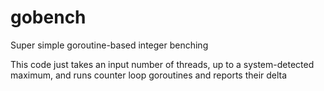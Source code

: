 # gobench
Super simple goroutine-based integer benching

This code just takes an input number of threads, up to a system-detected maximum, and runs counter loop goroutines and reports their delta
